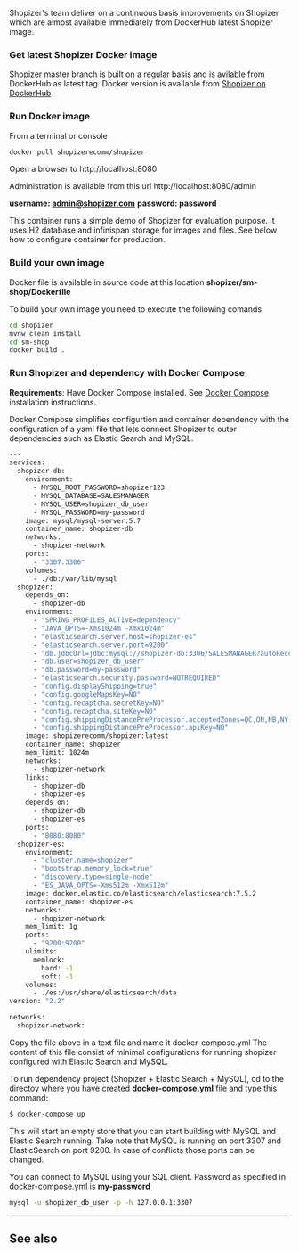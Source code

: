 Shopizer's team deliver on a continuous basis improvements on Shopizer which are almost available immediately from DockerHub latest Shopizer image.


### Get latest Shopizer Docker image

Shopizer master branch is built on a regular basis and is avilable from DockerHub as latest tag. Docker version is available from [Shopizer on DockerHub](https://hub.docker.com/r/shopizerecomm/shopizer)

### Run Docker image

From a terminal or console
  
```sh
docker pull shopizerecomm/shopizer
```

Open a browser to http://localhost:8080

Administration is available from this url http://localhost:8080/admin

**username: admin@shopizer.com**
**password: password**

This container runs a simple demo of Shopizer for evaluation purpose. It uses H2 database and infinispan storage for images and files. See below how to configure container for production.

### Build your own image

Docker file is available in source code at this location **shopizer/sm-shop/Dockerfile**

To build your own image you need to execute the following comands

```sh
cd shopizer
mvnw clean install
cd sm-shop
docker build .
```

### Run Shopizer and dependency with Docker Compose

**Requirements**: Have Docker Compose installed. See [Docker Compose](https://docs.docker.com/compose/install/ ) installation instructions.

Docker Compose simplifies configurtion and container dependency with the configuration of a yaml file that lets connect Shopizer to outer dependencies such as Elastic Search and MySQL.

```sh
--- 
services:
  shopizer-db: 
    environment:
      - MYSQL_ROOT_PASSWORD=shopizer123
      - MYSQL_DATABASE=SALESMANAGER
      - MYSQL_USER=shopizer_db_user
      - MYSQL_PASSWORD=my-password
    image: mysql/mysql-server:5.7
    container_name: shopizer-db
    networks:
      - shopizer-network
    ports: 
      - "3307:3306"
    volumes: 
      - ./db:/var/lib/mysql
  shopizer: 
    depends_on: 
      - shopizer-db
    environment: 
      - "SPRING_PROFILES_ACTIVE=dependency"
      - "JAVA_OPTS=-Xms1024m -Xmx1024m"
      - "elasticsearch.server.host=shopizer-es"
      - "elasticsearch.server.port=9200"
      - "db.jdbcUrl=jdbc:mysql://shopizer-db:3306/SALESMANAGER?autoReconnect=true&serverTimeZone=UTC&useUnicode=true&characterEncoding=UTF-8"
      - "db.user=shopizer_db_user"
      - "db.password=my-password"
      - "elasticsearch.security.password=NOTREQUIRED"
      - "config.displayShipping=true"
      - "config.googleMapsKey=NO"
      - "config.recaptcha.secretKey=NO"
      - "config.recaptcha.siteKey=NO"
      - "config.shippingDistancePreProcessor.acceptedZones=QC,ON,NB,NY,CA,FL,NC,SC"
      - "config.shippingDistancePreProcessor.apiKey=NO"
    image: shopizerecomm/shopizer:latest
    container_name: shopizer
    mem_limit: 1024m
    networks:
      - shopizer-network
    links: 
      - shopizer-db
      - shopizer-es
    depends_on:
      - shopizer-db
      - shopizer-es
    ports: 
      - "8080:8080"
  shopizer-es: 
    environment: 
      - "cluster.name=shopizer"
      - "bootstrap.memory_lock=true"
      - "discovery.type=single-node"
      - "ES_JAVA_OPTS=-Xms512m -Xmx512m"
    image: docker.elastic.co/elasticsearch/elasticsearch:7.5.2
    container_name: shopizer-es
    networks:
      - shopizer-network
    mem_limit: 1g
    ports: 
      - "9200:9200"
    ulimits: 
      memlock: 
        hard: -1
        soft: -1
    volumes:
      - ./es:/usr/share/elasticsearch/data
version: "2.2"

networks:
  shopizer-network:
```

Copy the file above in a text file and name it docker-compose.yml
The content of this file consist of minimal configurations for running shopizer configured with Elastic Search and MySQL. 

To run dependency project (Shopizer + Elastic Search + MySQL), cd to the directoy where you have created **docker-compose.yml** file and type this command:

```sh
$ docker-compose up
```

This will start an empty store that you can start building with MySQL and Elastic Search running. Take note that MySQL is running on port 3307 and ElasticSearch on port 9200. In case of conflicts those ports can be changed.

You can connect to MySQL using your SQL client. Password as specified in docker-compose.yml is **my-password**

```sh
mysql -u shopizer_db_user -p -h 127.0.0.1:3307
```


---

## See also
